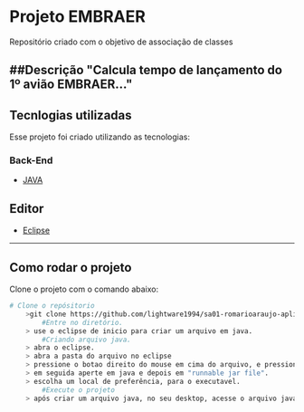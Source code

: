 
# Projeto EMBRAER
Repositório criado com o objetivo de associação de classes

##Descrição
"Calcula tempo de lançamento do 1º avião EMBRAER..."
---
## Tecnlogias utilizadas
Esse projeto foi criado utilizando as tecnologias:
### Back-End
- [JAVA](https://jdk.java.net)

## Editor
- [Eclipse](https://www.eclipse.org/downloads/)
---
## Como rodar o projeto
Clone o projeto com o comando abaixo:

```bash
# Clone o repósitorio
	>git clone https://github.com/lightware1994/sa01-romarioaraujo-aplicacao2.git
		#Entre no diretório.
	> use o eclipse de inicio para criar um arquivo em java. 
		#Criando arquivo java.
	> abra o eclipse.
	> abra a pasta do arquivo no eclipse
	> pressione o botao direito do mouse em cima do arquivo, e pressione em export.
	> em seguida aperte em java e depois em "runnable jar file".
	> escolha um local de preferência, para o executavel.
		#Execute o projeto
	> após criar um arquivo java, no seu desktop, acesse o arquivo java. 
```	
